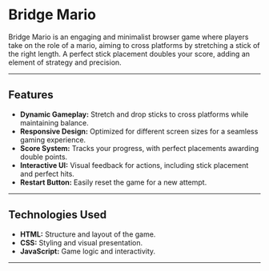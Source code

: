 # Bridge Mario

Bridge Mario is an engaging and minimalist browser game where players take on the role of a mario, aiming to cross platforms by stretching a stick of the right length. A perfect stick placement doubles your score, adding an element of strategy and precision.

---

## Features

- **Dynamic Gameplay:** Stretch and drop sticks to cross platforms while maintaining balance.
- **Responsive Design:** Optimized for different screen sizes for a seamless gaming experience.
- **Score System:** Tracks your progress, with perfect placements awarding double points.
- **Interactive UI:** Visual feedback for actions, including stick placement and perfect hits.
- **Restart Button:** Easily reset the game for a new attempt.

---

## Technologies Used

- **HTML:** Structure and layout of the game.
- **CSS:** Styling and visual presentation.
- **JavaScript:** Game logic and interactivity.

---


